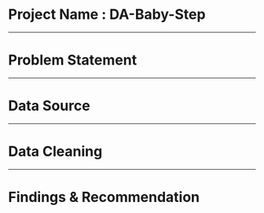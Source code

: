 # Project Name : DA-Baby-Step


-----
# Problem Statement



----
# Data Source



-----
# Data Cleaning



-----
# Findings & Recommendation
